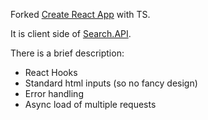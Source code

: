 Forked [Create React App](https://github.com/facebook/create-react-app) with TS.

It is client side of [Search.API](https://github.com/petrsavchenko/Search.API).

There is a brief description:
  * React Hooks
  * Standard html inputs (so no fancy design)
  * Error handling
  * Async load of multiple requests
